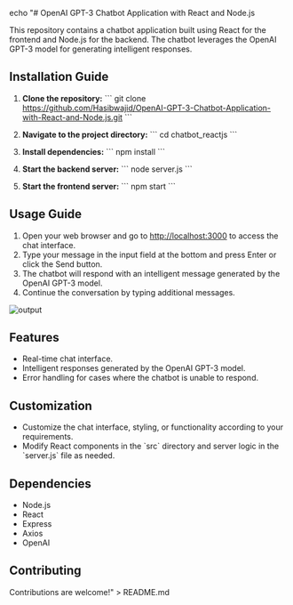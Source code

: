 echo "# OpenAI GPT-3 Chatbot Application with React and Node.js

This repository contains a chatbot application built using React for the frontend and Node.js for the backend. The chatbot leverages the OpenAI GPT-3 model for generating intelligent responses.

## Installation Guide

1. **Clone the repository:**
      \`\`\`
      git clone https://github.com/Hasibwajid/OpenAI-GPT-3-Chatbot-Application-with-React-and-Node.js.git
      \`\`\`

2. **Navigate to the project directory:**
      \`\`\`
      cd chatbot_reactjs
      \`\`\`

3. **Install dependencies:**
      \`\`\`
      npm install
      \`\`\`

4. **Start the backend server:**
      \`\`\`
      node server.js
      \`\`\`

5. **Start the frontend server:**
      \`\`\`
      npm start
      \`\`\`

## Usage Guide

1. Open your web browser and go to [http://localhost:3000](http://localhost:3000) to access the chat interface.
2. Type your message in the input field at the bottom and press Enter or click the Send button.
3. The chatbot will respond with an intelligent message generated by the OpenAI GPT-3 model.
4. Continue the conversation by typing additional messages.

![output](https://github.com/Hasibwajid/OpenAI-GPT-3-Chatbot-Application-with-React-and-Node.js/assets/72168225/25ef857a-6678-486c-8dd4-73f5eaf42bee)

## Features

- Real-time chat interface.
- Intelligent responses generated by the OpenAI GPT-3 model.
- Error handling for cases where the chatbot is unable to respond.

## Customization

- Customize the chat interface, styling, or functionality according to your requirements.
- Modify React components in the \`src\` directory and server logic in the \`server.js\` file as needed.

## Dependencies

- Node.js
- React
- Express
- Axios
- OpenAI

## Contributing

Contributions are welcome!" > README.md
